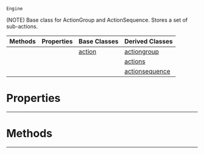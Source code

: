  `Engine`

(NOTE) Base class for ActionGroup and ActionSequence. Stores a set of sub-actions.

|Methods|Properties|Base Classes|Derived Classes|
|---|---|---|---|
| | |[action](https://github.com/zeroengineteam/ZeroDocs/blob/master/code_reference/class_reference/action.markdown)|[actiongroup](https://github.com/zeroengineteam/ZeroDocs/blob/master/code_reference/class_reference/actiongroup.markdown)|
| | | |[actions](https://github.com/zeroengineteam/ZeroDocs/blob/master/code_reference/class_reference/actions.markdown)|
| | | |[actionsequence](https://github.com/zeroengineteam/ZeroDocs/blob/master/code_reference/class_reference/actionsequence.markdown)|


 #  Properties


---  
 #  Methods


---  
 

 